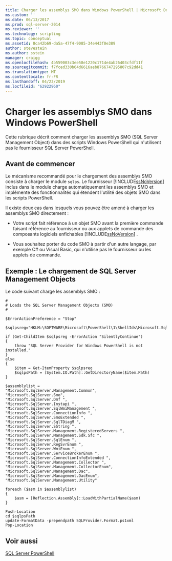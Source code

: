 ```yaml
---
title: Charger les assemblys SMO dans Windows PowerShell | Microsoft Docs
ms.custom: ''
ms.date: 06/13/2017
ms.prod: sql-server-2014
ms.reviewer: ''
ms.technology: scripting
ms.topic: conceptual
ms.assetid: 8ca42b69-da5a-47f4-9085-34e443f0e389
author: stevestein
ms.author: sstein
manager: craigg
ms.openlocfilehash: 4b559003c3ee58e1220c1714e4ab26403cfdf11f
ms.sourcegitcommit: f7fced330b64d6616aeb8766747295807c92dd41
ms.translationtype: MT
ms.contentlocale: fr-FR
ms.lasthandoff: 04/23/2019
ms.locfileid: "62922960"
---
```

# <a name="load-the-smo-assemblies-in-windows-powershell"></a>Charger les assemblys SMO dans Windows PowerShell
  Cette rubrique décrit comment charger les assemblys SMO (SQL Server Management Object) dans des scripts Windows PowerShell qui n'utilisent pas le fournisseur SQL Server PowerShell.  
  
## <a name="before-you-begin"></a>Avant de commencer  
 Le mécanisme recommandé pour le chargement des assemblys SMO consiste à charger le module `sqlps`. Le fournisseur [!INCLUDE[ssNoVersion](../includes/ssnoversion-md.md)] inclus dans le module charge automatiquement les assemblys SMO et implémente des fonctionnalités qui étendent l'utilité des objets SMO dans les scripts PowerShell.  
  
 Il existe deux cas dans lesquels vous pouvez être amené à charger les assemblys SMO directement :  
  
-   Votre script fait référence à un objet SMO avant la première commande faisant référence au fournisseur ou aux applets de commande des composants logiciels enfichables [!INCLUDE[ssNoVersion](../includes/ssnoversion-md.md)] .  
  
-   Vous souhaitez porter du code SMO à partir d'un autre langage, par exemple C# ou Visual Basic, qui n'utilise pas le fournisseur ou les applets de commande.  
  
## <a name="example-loading-the-sql-server-management-objects"></a>Exemple : Le chargement de SQL Server Management Objects  
 Le code suivant charge les assemblys SMO :  
  
```  
#  
# Loads the SQL Server Management Objects (SMO)  
#  
  
$ErrorActionPreference = "Stop"  
  
$sqlpsreg="HKLM:\SOFTWARE\Microsoft\PowerShell\1\ShellIds\Microsoft.SqlServer.Management.PowerShell.sqlps"  
  
if (Get-ChildItem $sqlpsreg -ErrorAction "SilentlyContinue")  
{  
    throw "SQL Server Provider for Windows PowerShell is not installed."  
}  
else  
{  
    $item = Get-ItemProperty $sqlpsreg  
    $sqlpsPath = [System.IO.Path]::GetDirectoryName($item.Path)  
}  
  
$assemblylist =   
"Microsoft.SqlServer.Management.Common",  
"Microsoft.SqlServer.Smo",  
"Microsoft.SqlServer.Dmf ",  
"Microsoft.SqlServer.Instapi ",  
"Microsoft.SqlServer.SqlWmiManagement ",  
"Microsoft.SqlServer.ConnectionInfo ",  
"Microsoft.SqlServer.SmoExtended ",  
"Microsoft.SqlServer.SqlTDiagM ",  
"Microsoft.SqlServer.SString ",  
"Microsoft.SqlServer.Management.RegisteredServers ",  
"Microsoft.SqlServer.Management.Sdk.Sfc ",  
"Microsoft.SqlServer.SqlEnum ",  
"Microsoft.SqlServer.RegSvrEnum ",  
"Microsoft.SqlServer.WmiEnum ",  
"Microsoft.SqlServer.ServiceBrokerEnum ",  
"Microsoft.SqlServer.ConnectionInfoExtended ",  
"Microsoft.SqlServer.Management.Collector ",  
"Microsoft.SqlServer.Management.CollectorEnum",  
"Microsoft.SqlServer.Management.Dac",  
"Microsoft.SqlServer.Management.DacEnum",  
"Microsoft.SqlServer.Management.Utility"  
  
foreach ($asm in $assemblylist)  
{  
    $asm = [Reflection.Assembly]::LoadWithPartialName($asm)  
}  
  
Push-Location  
cd $sqlpsPath  
update-FormatData -prependpath SQLProvider.Format.ps1xml   
Pop-Location  
```  
  
## <a name="see-also"></a>Voir aussi  
 [SQL Server PowerShell](sql-server-powershell.md)  
  
  
